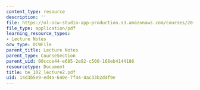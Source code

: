 ```yaml
---
content_type: resource
description: ''
file: https://ol-ocw-studio-app-production.s3.amazonaws.com/courses/20-102-macroepidemiology-be-102-spring-2005/14d3b5e9ed4a640e7f448ac33b2d4f9e_be_102_lecture2.pdf
file_type: application/pdf
learning_resource_types:
- Lecture Notes
ocw_type: OCWFile
parent_title: Lecture Notes
parent_type: CourseSection
parent_uid: 00ccce44-e685-2e82-c500-168eb4144186
resourcetype: Document
title: be_102_lecture2.pdf
uid: 14d3b5e9-ed4a-640e-7f44-8ac33b2d4f9e
---
```

